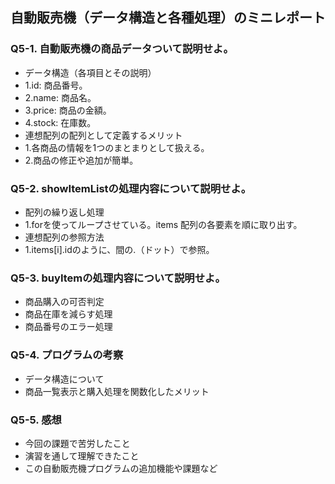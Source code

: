 ## 自動販売機（データ構造と各種処理）のミニレポート
### Q5-1. 自動販売機の商品データついて説明せよ。
* データ構造（各項目とその説明）
* 1.id: 商品番号。
* 2.name: 商品名。
* 3.price: 商品の金額。
* 4.stock: 在庫数。
* 連想配列の配列として定義するメリット
* 1.各商品の情報を1つのまとまりとして扱える。
* 2.商品の修正や追加が簡単。
### Q5-2. showItemListの処理内容について説明せよ。
* 配列の繰り返し処理
* 1.forを使ってループさせている。items 配列の各要素を順に取り出す。
* 連想配列の参照方法
* 1.items[i].idのように、間の.（ドット）で参照。
### Q5-3. buyItemの処理内容について説明せよ。
* 商品購入の可否判定
* 商品在庫を減らす処理
* 商品番号のエラー処理
### Q5-4. プログラムの考察
* データ構造について
* 商品一覧表示と購入処理を関数化したメリット
### Q5-5. 感想
* 今回の課題で苦労したこと
* 演習を通して理解できたこと
* この自動販売機プログラムの追加機能や課題など
